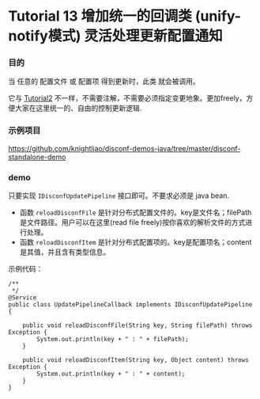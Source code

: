 Tutorial 13 增加统一的回调类 (unify-notify模式) 灵活处理更新配置通知
=======

### 目的

当 任意的 配置文件 或 配置项 得到更新时，此类 就会被调用。

它与 [Tutorial2](Tutorial2.html) 不一样，不需要注解，不需要必须指定变更地象。更加freely，方便大家在这里统一的、自由的控制更新逻辑. 

### 示例项目

https://github.com/knightliao/disconf-demos-java/tree/master/disconf-standalone-demo

### demo

只要实现 `IDisconfUpdatePipeline` 接口即可。不要求必须是 java bean.

- 函数 `reloadDisconfFile` 是针对分布式配置文件的。key是文件名；filePath是文件路径。用户可以在这里(read file freely)按你喜欢的解析文件的方式进行处理。
- 函数 `reloadDisconfItem` 是针对分布式配置项的。key是配置项名；content是其值，并且含有类型信息。

示例代码：

    /**
     */
    @Service
    public class UpdatePipelineCallback implements IDisconfUpdatePipeline {
    
        public void reloadDisconfFile(String key, String filePath) throws Exception {
            System.out.println(key + " : " + filePath);
        }
    
        public void reloadDisconfItem(String key, Object content) throws Exception {
            System.out.println(key + " : " + content);
        }
    }

    



